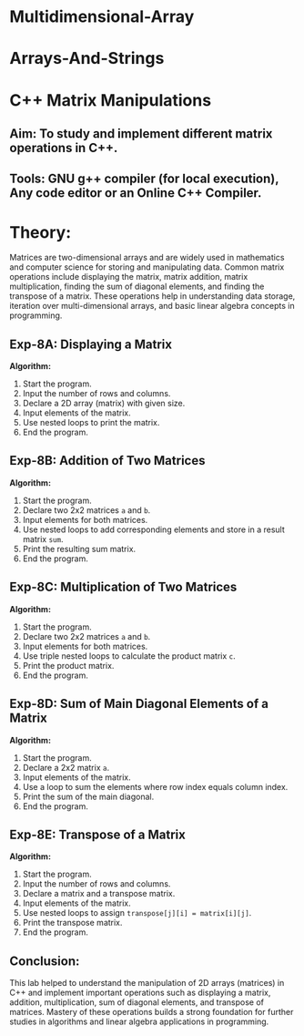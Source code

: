 # Multidimensional-Array

# Arrays-And-Strings

# C++ Matrix Manipulations

## Aim: To study and implement different matrix operations in C++.

## Tools: GNU g++ compiler (for local execution), Any code editor or an Online C++ Compiler.

# Theory:

Matrices are two-dimensional arrays and are widely used in mathematics and computer science for storing and manipulating data. Common matrix operations include displaying the matrix, matrix addition, matrix multiplication, finding the sum of diagonal elements, and finding the transpose of a matrix. These operations help in understanding data storage, iteration over multi-dimensional arrays, and basic linear algebra concepts in programming.

## Exp-8A: Displaying a Matrix

**Algorithm:**

1. Start the program.
2. Input the number of rows and columns.
3. Declare a 2D array (matrix) with given size.
4. Input elements of the matrix.
5. Use nested loops to print the matrix.
6. End the program.

## Exp-8B: Addition of Two Matrices

**Algorithm:**

1. Start the program.
2. Declare two 2x2 matrices `a` and `b`.
3. Input elements for both matrices.
4. Use nested loops to add corresponding elements and store in a result matrix `sum`.
5. Print the resulting sum matrix.
6. End the program.

## Exp-8C: Multiplication of Two Matrices

**Algorithm:**

1. Start the program.
2. Declare two 2x2 matrices `a` and `b`.
3. Input elements for both matrices.
4. Use triple nested loops to calculate the product matrix `c`.
5. Print the product matrix.
6. End the program.

## Exp-8D: Sum of Main Diagonal Elements of a Matrix

**Algorithm:**

1. Start the program.
2. Declare a 2x2 matrix `a`.
3. Input elements of the matrix.
4. Use a loop to sum the elements where row index equals column index.
5. Print the sum of the main diagonal.
6. End the program.

## Exp-8E: Transpose of a Matrix

**Algorithm:**

1. Start the program.
2. Input the number of rows and columns.
3. Declare a matrix and a transpose matrix.
4. Input elements of the matrix.
5. Use nested loops to assign `transpose[j][i] = matrix[i][j]`.
6. Print the transpose matrix.
7. End the program.

## Conclusion:

This lab helped to understand the manipulation of 2D arrays (matrices) in C++ and implement important operations such as displaying a matrix, addition, multiplication, sum of diagonal elements, and transpose of matrices. Mastery of these operations builds a strong foundation for further studies in algorithms and linear algebra applications in programming.

